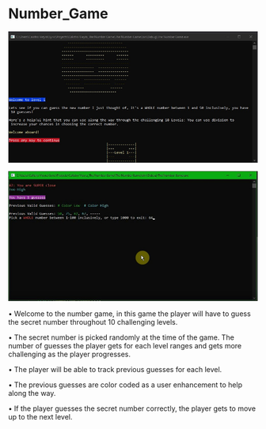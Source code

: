 # Number_Game

![Number_Game](Screenshots/Number_Game.jpg)

![Number_Game_2](Screenshots/Number_Game_2.jpg)

•	Welcome to the number game, in this game the player will have to guess the secret number throughout 10 challenging levels.

•	The secret number is picked randomly at the time of the game. The number of guesses the player gets for each level ranges and gets more challenging as the player progresses.

•	The player will be able to track previous guesses for each level.

•	The previous guesses are color coded as a user enhancement to help along the way.

•	If the player guesses the secret number correctly, the player gets to move up to the next level.

